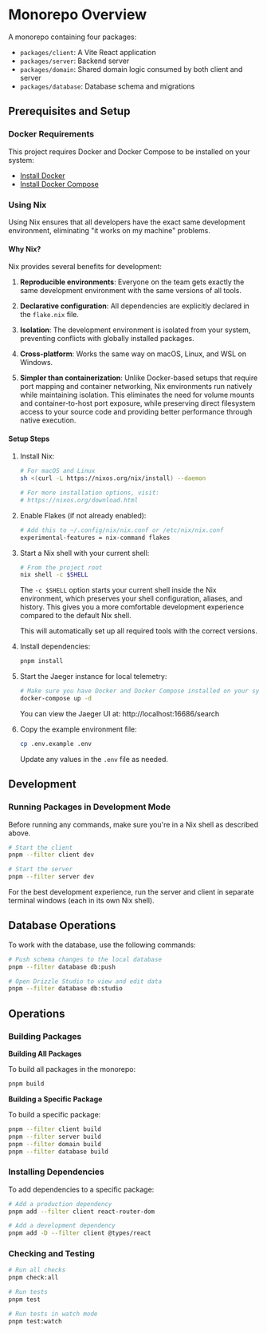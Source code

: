 # Monorepo Overview

A monorepo containing four packages:

- `packages/client`: A Vite React application
- `packages/server`: Backend server
- `packages/domain`: Shared domain logic consumed by both client and server
- `packages/database`: Database schema and migrations

## Prerequisites and Setup

### Docker Requirements

This project requires Docker and Docker Compose to be installed on your system:

- [Install Docker](https://docs.docker.com/get-docker/)
- [Install Docker Compose](https://docs.docker.com/compose/install/)

### Using Nix

Using Nix ensures that all developers have the exact same development environment, eliminating "it works on my machine" problems.

#### Why Nix?

Nix provides several benefits for development:

1. **Reproducible environments**: Everyone on the team gets exactly the same development environment with the same versions of all tools.

2. **Declarative configuration**: All dependencies are explicitly declared in the `flake.nix` file.

3. **Isolation**: The development environment is isolated from your system, preventing conflicts with globally installed packages.

4. **Cross-platform**: Works the same way on macOS, Linux, and WSL on Windows.

5. **Simpler than containerization**: Unlike Docker-based setups that require port mapping and container networking, Nix environments run natively while maintaining isolation. This eliminates the need for volume mounts and container-to-host port exposure, while preserving direct filesystem access to your source code and providing better performance through native execution.

#### Setup Steps

1. Install Nix:

   ```bash
   # For macOS and Linux
   sh <(curl -L https://nixos.org/nix/install) --daemon

   # For more installation options, visit:
   # https://nixos.org/download.html
   ```

2. Enable Flakes (if not already enabled):

   ```bash
   # Add this to ~/.config/nix/nix.conf or /etc/nix/nix.conf
   experimental-features = nix-command flakes
   ```

3. Start a Nix shell with your current shell:

   ```bash
   # From the project root
   nix shell -c $SHELL
   ```

   The `-c $SHELL` option starts your current shell inside the Nix environment, which preserves your shell configuration, aliases, and history. This gives you a more comfortable development experience compared to the default Nix shell.

   This will automatically set up all required tools with the correct versions.

4. Install dependencies:

   ```bash
   pnpm install
   ```

5. Start the Jaeger instance for local telemetry:

   ```bash
   # Make sure you have Docker and Docker Compose installed on your system
   docker-compose up -d
   ```

   You can view the Jaeger UI at: http://localhost:16686/search

6. Copy the example environment file:

   ```bash
   cp .env.example .env
   ```

   Update any values in the `.env` file as needed.

## Development

### Running Packages in Development Mode

Before running any commands, make sure you're in a Nix shell as described above.

```bash
# Start the client
pnpm --filter client dev

# Start the server
pnpm --filter server dev
```

For the best development experience, run the server and client in separate terminal windows (each in its own Nix shell).

## Database Operations

To work with the database, use the following commands:

```bash
# Push schema changes to the local database
pnpm --filter database db:push

# Open Drizzle Studio to view and edit data
pnpm --filter database db:studio
```

## Operations

### Building Packages

**Building All Packages**

To build all packages in the monorepo:

```sh
pnpm build
```

**Building a Specific Package**

To build a specific package:

```sh
pnpm --filter client build
pnpm --filter server build
pnpm --filter domain build
pnpm --filter database build
```

### Installing Dependencies

To add dependencies to a specific package:

```sh
# Add a production dependency
pnpm add --filter client react-router-dom

# Add a development dependency
pnpm add -D --filter client @types/react
```

### Checking and Testing

```sh
# Run all checks
pnpm check:all

# Run tests
pnpm test

# Run tests in watch mode
pnpm test:watch
```
